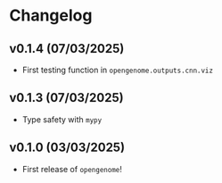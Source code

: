 # Changelog

<!--next-version-placeholder-->

## v0.1.4 (07/03/2025)

- First testing function in `opengenome.outputs.cnn.viz`

## v0.1.3 (07/03/2025)

- Type safety with `mypy`

## v0.1.0 (03/03/2025)

- First release of `opengenome`!
